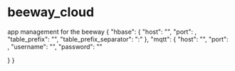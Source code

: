 # beeway_cloud
app management for the beeway
{
  "hbase": {
    "host": "",
    "port": ,
    "table_prefix": "",
    "table_prefix_separator": ":"
  },
  "mqtt": {
    "host": "",
    "port": ,
    "username": "",
    "password": ""

  }
}